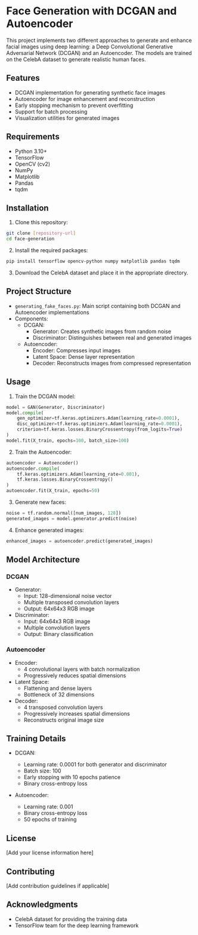 # Face Generation with DCGAN and Autoencoder

This project implements two different approaches to generate and enhance facial images using deep learning: a Deep Convolutional Generative Adversarial Network (DCGAN) and an Autoencoder. The models are trained on the CelebA dataset to generate realistic human faces.

## Features

- DCGAN implementation for generating synthetic face images
- Autoencoder for image enhancement and reconstruction
- Early stopping mechanism to prevent overfitting
- Support for batch processing
- Visualization utilities for generated images

## Requirements

- Python 3.10+
- TensorFlow
- OpenCV (cv2)
- NumPy
- Matplotlib
- Pandas
- tqdm

## Installation

1. Clone this repository:
```bash
git clone [repository-url]
cd face-generation
```

2. Install the required packages:
```bash
pip install tensorflow opencv-python numpy matplotlib pandas tqdm
```

3. Download the CelebA dataset and place it in the appropriate directory.

## Project Structure

- `generating_fake_faces.py`: Main script containing both DCGAN and Autoencoder implementations
- Components:
  - DCGAN:
    - Generator: Creates synthetic images from random noise
    - Discriminator: Distinguishes between real and generated images
  - Autoencoder:
    - Encoder: Compresses input images
    - Latent Space: Dense layer representation
    - Decoder: Reconstructs images from compressed representation

## Usage

1. Train the DCGAN model:
```python
model = GAN(Generator, Discriminator)
model.compile(
    gen_optimizer=tf.keras.optimizers.Adam(learning_rate=0.0001),
    disc_optimizer=tf.keras.optimizers.Adam(learning_rate=0.0001),
    criterion=tf.keras.losses.BinaryCrossentropy(from_logits=True)
)
model.fit(X_train, epochs=100, batch_size=100)
```

2. Train the Autoencoder:
```python
autoencoder = Autoencoder()
autoencoder.compile(
    tf.keras.optimizers.Adam(learning_rate=0.001), 
    tf.keras.losses.BinaryCrossentropy()
)
autoencoder.fit(X_train, epochs=50)
```

3. Generate new faces:
```python
noise = tf.random.normal([num_images, 128])
generated_images = model.generator.predict(noise)
```

4. Enhance generated images:
```python
enhanced_images = autoencoder.predict(generated_images)
```

## Model Architecture

### DCGAN
- Generator:
  - Input: 128-dimensional noise vector
  - Multiple transposed convolution layers
  - Output: 64x64x3 RGB image
- Discriminator:
  - Input: 64x64x3 RGB image
  - Multiple convolution layers
  - Output: Binary classification

### Autoencoder
- Encoder:
  - 4 convolutional layers with batch normalization
  - Progressively reduces spatial dimensions
- Latent Space:
  - Flattening and dense layers
  - Bottleneck of 32 dimensions
- Decoder:
  - 4 transposed convolution layers
  - Progressively increases spatial dimensions
  - Reconstructs original image size

## Training Details

- DCGAN:
  - Learning rate: 0.0001 for both generator and discriminator
  - Batch size: 100
  - Early stopping with 10 epochs patience
  - Binary cross-entropy loss

- Autoencoder:
  - Learning rate: 0.001
  - Binary cross-entropy loss
  - 50 epochs of training

## License

[Add your license information here]

## Contributing

[Add contribution guidelines if applicable]

## Acknowledgments

- CelebA dataset for providing the training data
- TensorFlow team for the deep learning framework
